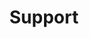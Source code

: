 ---
layout: default
title: Support
nav_order: 1
has_children: true
has_toc: true
description: General Support Topics
---